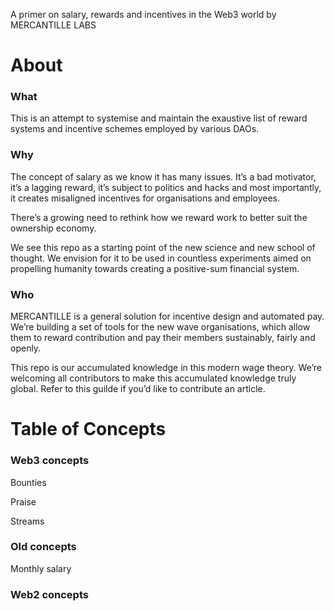 A primer on salary, rewards and incentives in the Web3 world by MERCANTILLE LABS

# About


### What


This is an attempt to systemise and maintain the exaustive list of reward systems and incentive schemes employed by various DAOs. 

### Why 


The concept of salary as we know it has many issues. It’s a bad motivator, it’s a lagging reward, it’s subject to politics and hacks and most importantly, it creates misaligned incentives for organisations and employees. 

There’s a growing need to rethink how we reward work to better suit the ownership economy. 

We see this repo as a starting point of the new science and new school of thought. We envision for it to be used in countless experiments aimed on propelling humanity towards creating a positive-sum financial system.  

### Who


MERCANTILLE is a general solution for incentive design and automated pay. We’re building a set of tools for the new wave organisations, which allow them to reward contribution and pay their members sustainably, fairly and openly. 

This repo is our accumulated knowledge in this modern wage theory. We’re welcoming all contributors to make this accumulated knowledge truly global. Refer to this guilde if you’d like to contribute an article. 

# Table of Concepts


### Web3 concepts


Bounties

Praise

Streams

### Old concepts


Monthly salary

### Web2 concepts

